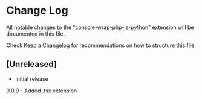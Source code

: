 # Change Log

All notable changes to the "console-wrap-php-js-python" extension will be documented in this file.

Check [Keep a Changelog](http://keepachangelog.com/) for recommendations on how to structure this file.

## [Unreleased]

- Initial release

0.0.9 - Added .tsx extension